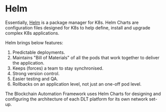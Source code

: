 # **Helm**

Essentially, [Helm](https://helm.sh/) is a package manager for K8s. Helm Charts are configuration files designed for K8s to help define, install and upgrade complex K8s applications.

Helm brings below features:
1. Predictable deployments.
2. Maintains "Bill of Materials" of all the pods that work together to deliver the application.
3. Keeps (forces) a team to stay synchronised.
4. Strong version control.
5. Easier testing and QA.
6. Rollbacks on an application level, not just an one-off pod level.

The Blockchain Automation Framework uses Helm Charts for designing and configuring the architecture of each DLT platform for its own network set-up.